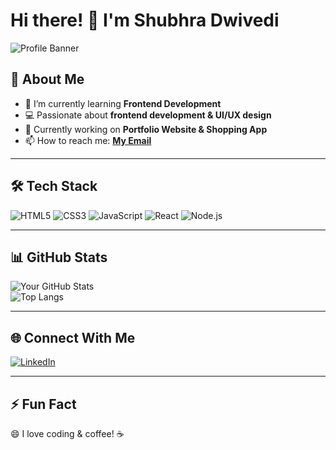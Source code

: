 # Hi there! 👋 I'm Shubhra Dwivedi  

![Profile Banner](https://github.com/Shubhra-D)  

## 🚀 About Me  
- 🌱 I’m currently learning **Frontend Development**  
- 💻 Passionate about **frontend development & UI/UX design**  
- 🎯 Currently working on **Portfolio Website & Shopping App**  
- 📫 How to reach me: **[My Email](mailto:shubhradwivedi21@gmail.com)**  

---  

## 🛠️ Tech Stack  

![HTML5](https://img.shields.io/badge/HTML5-E34F26?style=for-the-badge&logo=html5&logoColor=white)
![CSS3](https://img.shields.io/badge/CSS3-1572B6?style=for-the-badge&logo=css3&logoColor=white)
![JavaScript](https://img.shields.io/badge/JavaScript-F7DF1E?style=for-the-badge&logo=javascript&logoColor=black)
![React](https://img.shields.io/badge/React-20232A?style=for-the-badge&logo=react&logoColor=61DAFB)
![Node.js](https://img.shields.io/badge/Node.js-43853D?style=for-the-badge&logo=node.js&logoColor=white)  

---  

## 📊 GitHub Stats  

![Your GitHub Stats](https://github-readme-stats.vercel.app/api?username=your-username&show_icons=true&theme=radical)  
![Top Langs](https://github-readme-stats.vercel.app/api/top-langs/?username=your-username&layout=compact&theme=radical)  

---  

## 🌐 Connect With Me  
[![LinkedIn](https://img.shields.io/badge/LinkedIn-0077B5?style=for-the-badge&logo=linkedin&logoColor=white)](https://www.linkedin.com/in/shubhra-dwivedi-b7b513233/)  


---  

## ⚡ Fun Fact  
😄 I love coding & coffee! ☕

